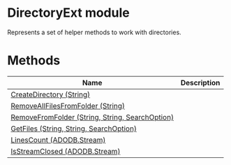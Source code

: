 # DirectoryExt module

Represents a set of helper methods to work with directories.

# Methods

|Name|Description|
|-|-|
|[CreateDirectory (String)](./CreateDirectory.md)||
|[RemoveAllFilesFromFolder (String)](./RemoveAllFilesFromFolder.md)||
|[RemoveFromFolder (String, String, SearchOption)](./RemoveFromFolder.md)||
|[GetFiles (String, String, SearchOption)](./GetFiles.md)||
|[LinesCount (ADODB.Stream)](./LinesCount.md)||
|[IsStreamClosed (ADODB.Stream)](./IsStreamClosed.md)||
